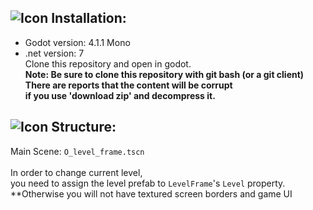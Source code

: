 ## ![Icon](https://github.com/ChloePrime/MarioForeverMoleEditor/blob/master/resources/enemies/T_mole_jumping.png) Installation:
* Godot version: 4.1.1 Mono
* .net version:  7 <br>
Clone this repository and open in godot. <br>
**Note: Be sure to clone this repository with git bash (or a git client) <br>**
**There are reports that the content will be corrupt**<br>
**if you use 'download zip' and decompress it.**

## ![Icon](https://github.com/ChloePrime/MarioForeverMoleEditor/blob/master/resources/enemies/T_mole_jumping.png) Structure:
Main Scene: `O_level_frame.tscn` <br> <br>
In order to change current level, <br>
you need to assign the level prefab to `LevelFrame`'s `Level` property. <br>
**Otherwise you will not have textured screen borders and game UI
